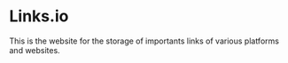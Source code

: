 # Links.io
This is the website for the storage of importants links of various platforms and websites.
